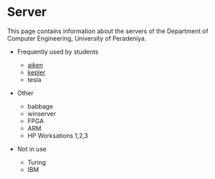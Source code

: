 # Server

This page contains information about the servers of the Department of Computer Engineering, University of Peradeniya.


* Frequently used by students
	* [aiken](./aiken/)
	* [kepler](./kepler/)
	* tesla

* Other
	* babbage
	* winserver
	* FPGA
	* ARM
	* HP Worksations 1,2,3


* Not in use 
	* Turing
	* IBM